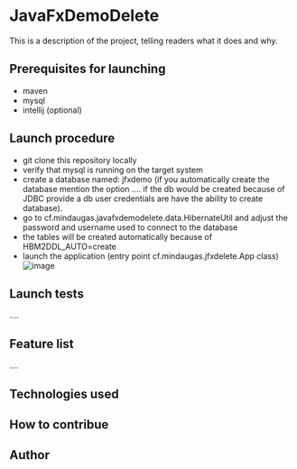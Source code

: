 # JavaFxDemoDelete

This is a description of the project, telling readers what it does and why.

## Prerequisites for launching

- maven
- mysql
- intellij (optional)

## Launch procedure

- git clone this repository locally
- verify that mysql is running on the target system
- create a database named: jfxdemo (if you automatically create the database mention the option .... if the db would be created because of JDBC provide a db user credentials are have the ability to create database).
- go to cf.mindaugas.javafxdemodelete.data.HibernateUtil and adjust the password and username used to connect to the database
- the tables will be created automatically because of HBM2DDL_AUTO=create
- launch the application (entry point cf.mindaugas.jfxdelete.App class)
![image](https://github.com/MindaugasBernatavicius/JavaFxDemoDelete/assets/7895269/9efc6324-918f-4a6a-b691-312fad358626)


## Launch tests

....

## Feature list

....

## Technologies used

## How to contribue

## Author
